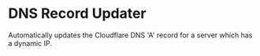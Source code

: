 # DNS Record Updater

Automatically updates the Cloudflare DNS 'A' record for a server which has a dynamic IP.
